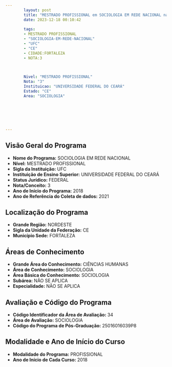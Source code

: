 ```yaml
---
        layout: post
        title: "MESTRADO PROFISSIONAL em SOCIOLOGIA EM REDE NACIONAL na UFC  "
        date: 2023-12-18 00:10:42
     
        tags:
        - MESTRADO PROFISSIONAL
        - "SOCIOLOGIA-EM-REDE-NACIONAL"
        - "UFC"
        - "CE"
        - CIDADE:FORTALEZA
        - NOTA:3
        
       

        Nivel: "MESTRADO PROFISSIONAL"
        Nota: "3"
        Instituicao: "UNIVERSIDADE FEDERAL DO CEARÁ"
        Estado: "CE"
        Area: "SOCIOLOGIA"
        
        
        
        
        
        
---
```

## Visão Geral do Programa
- **Nome do Programa:** SOCIOLOGIA EM REDE NACIONAL
- **Nível:** MESTRADO PROFISSIONAL
- **Sigla da Instituição:** UFC
- **Instituição de Ensino Superior:** UNIVERSIDADE FEDERAL DO CEARÁ
- **Status Jurídico:** FEDERAL
- **Nota/Conceito:** 3
- **Ano de Início do Programa:** 2018
- **Ano de Referência do Coleta de dados:** 2021

## Localização do Programa
- **Grande Região:** NORDESTE
- **Sigla da Unidade da Federação:** CE
- **Município Sede:** FORTALEZA

## Áreas de Conhecimento
- **Grande Área do Conhecimento:** CIÊNCIAS HUMANAS
- **Área de Conhecimento:** SOCIOLOGIA
- **Área Básica do Conhecimento:** SOCIOLOGIA
- **Subárea:** NÃO SE APLICA
- **Especialidade:** NÃO SE APLICA

## Avaliação e Código do Programa
- **Código Identificador da Área de Avaliação:** 34
- **Área de Avaliação:** SOCIOLOGIA
- **Código do Programa de Pós-Graduação:** 25016016039P8


## Modalidade e Ano de Início do Curso
- **Modalidade do Programa:** PROFISSIONAL
- **Ano de Início de Cada Curso:** 2018
